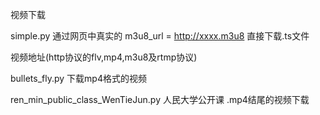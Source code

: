 视频下载

simple.py   通过网页中真实的 m3u8_url = http://xxxx.m3u8 直接下载.ts文件

视频地址(http协议的flv,mp4,m3u8及rtmp协议)

bullets_fly.py   下载mp4格式的视频

ren_min_public_class_WenTieJun.py  人民大学公开课  .mp4结尾的视频下载






